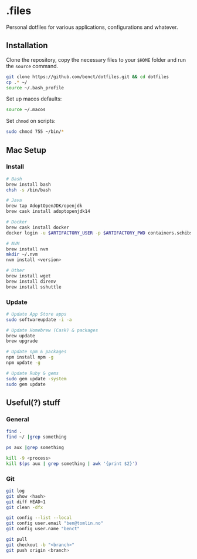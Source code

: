 # .files
Personal dotfiles for various applications, configurations and whatever.

## Installation

Clone the repository, copy the necessary files to your `$HOME` folder and run the `source` command.
```bash
git clone https://github.com/benct/dotfiles.git && cd dotfiles
cp .* ~/
source ~/.bash_profile
```

Set up macos defaults:
```bash
source ~/.macos
```

Set `chmod` on scripts:
```bash
sudo chmod 755 ~/bin/*
```

## Mac Setup

### Install
```bash
# Bash
brew install bash
chsh -s /bin/bash

# Java
brew tap AdoptOpenJDK/openjdk
brew cask install adoptopenjdk14

# Docker
brew cask install docker
docker login -u $ARTIFACTORY_USER -p $ARTIFACTORY_PWD containers.schibsted.io

# NVM
brew install nvm
mkdir ~/.nvm
nvm install <version>

# Other
brew install wget
brew install direnv
brew install sshuttle
```

### Update
```bash
# Update App Store apps
sudo softwareupdate -i -a

# Update Homebrew (Cask) & packages
brew update
brew upgrade

# Update npm & packages
npm install npm -g
npm update -g

# Update Ruby & gems
sudo gem update -system
sudo gem update
```

## Useful(?) stuff

### General
```bash
find .
find ~/ |grep something

ps aux |grep something

kill -9 <process>
kill $(ps aux | grep something | awk '{print $2}')
```

### Git
```bash
git log
git show <hash>
git diff HEAD~1
git clean -dfx

git config --list --local
git config user.email "ben@tomlin.no"
git config user.name "benct"

git pull
git checkout -b "<branch>"
git push origin <branch>
```
